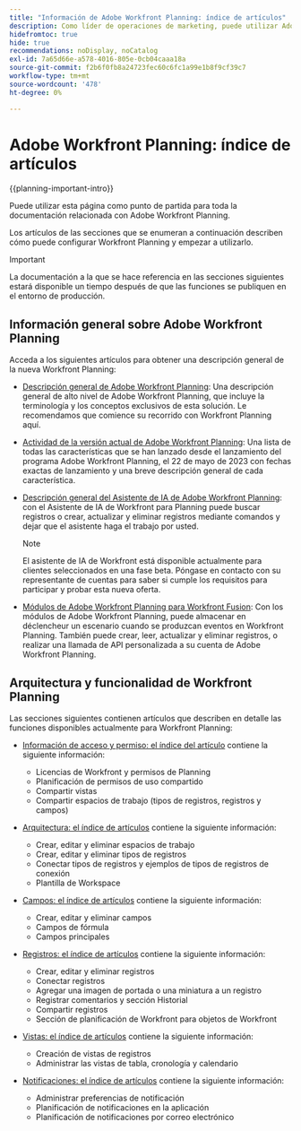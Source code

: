 ```yaml
---
title: "Información de Adobe Workfront Planning: índice de artículos"
description: Como líder de operaciones de marketing, puede utilizar Adobe Workfront Planning para organizar el trabajo en todo el ciclo de vida de marketing para todos sus equipos. Los artículos de esta sección describen cómo puede configurar las funcionalidades de planificación y cómo puede empezar a utilizarlas como parte de las operaciones de administración de campañas.
hidefromtoc: true
hide: true
recommendations: noDisplay, noCatalog
exl-id: 7a65d66e-a578-4016-805e-0cb04caaa18a
source-git-commit: f2b6f0fb8a24723fec60c6fc1a99e1b8f9cf39c7
workflow-type: tm+mt
source-wordcount: '478'
ht-degree: 0%

---
```


# Adobe Workfront Planning: índice de artículos

<!--
title: "Adobe Workfront Planning information: article index" 
description: As a marketing operations leader, you can use Adobe Workfront Planning to organize work across the marketing lifecycle for all your teams. The articles in this section describe how you can configure the planning capabilities and how you can start using them as part of your campaign management operations. 
hidefromtoc: yes
author: Alina
feature: Work Management
role: User, Admin
hide: yes
-->

<!--update the metadata with real information when making this avilable in TOC and in the left nav-->

<!-- update the title to "Article index" when we get out of early access and we inhide this article-->

<!--remove the video at open early access or before-->

{{planning-important-intro}}

Puede utilizar esta página como punto de partida para toda la documentación relacionada con Adobe Workfront Planning.

Los artículos de las secciones que se enumeran a continuación describen cómo puede configurar Workfront Planning y empezar a utilizarlo.

>[!IMPORTANT]
>
>La documentación a la que se hace referencia en las secciones siguientes estará disponible un tiempo después de que las funciones se publiquen en el entorno de producción.

## Información general sobre Adobe Workfront Planning

Acceda a los siguientes artículos para obtener una descripción general de la nueva Workfront Planning:

<!--update the video when we have something better, especially after early access - remove it-->

<!--* [View a video demonstration of Adobe Workfront Planning](https://video.tv.adobe.com/v/3424253/){target=_blank}-->

* [Descripción general de Adobe Workfront Planning](/help/quicksilver/planning/general/planning-overview.md): Una descripción general de alto nivel de Adobe Workfront Planning, que incluye la terminología y los conceptos exclusivos de esta solución. Le recomendamos que comience su recorrido con Workfront Planning aquí.
* [Actividad de la versión actual de Adobe Workfront Planning](/help/quicksilver/planning/general/release-activity.md): Una lista de todas las características que se han lanzado desde el lanzamiento del programa Adobe Workfront Planning, el 22 de mayo de 2023 con fechas exactas de lanzamiento y una breve descripción general de cada característica.
* [Descripción general del Asistente de IA de Adobe Workfront Planning](/help/quicksilver/planning/general/planning-ai-assistant-overview.md): con el Asistente de IA de Workfront para Planning puede buscar registros o crear, actualizar y eliminar registros mediante comandos y dejar que el asistente haga el trabajo por usted.

  >[!NOTE]
  >
  >    El asistente de IA de Workfront está disponible actualmente para clientes seleccionados en una fase beta. Póngase en contacto con su representante de cuentas para saber si cumple los requisitos para participar y probar esta nueva oferta.

* [Módulos de Adobe Workfront Planning para Workfront Fusion](/help/quicksilver/workfront-fusion/apps-and-their-modules/workfront-planning-modules.md): Con los módulos de Adobe Workfront Planning, puede almacenar en déclencheur un escenario cuando se produzcan eventos en Workfront Planning. También puede crear, leer, actualizar y eliminar registros, o realizar una llamada de API personalizada a su cuenta de Adobe Workfront Planning.

## Arquitectura y funcionalidad de Workfront Planning

Las secciones siguientes contienen artículos que describen en detalle las funciones disponibles actualmente para Workfront Planning:

* [Información de acceso y permiso: el índice del artículo](/help/quicksilver/planning/access/access-information.md) contiene la siguiente información:

   * Licencias de Workfront y permisos de Planning
   * Planificación de permisos de uso compartido
   * Compartir vistas
   * Compartir espacios de trabajo (tipos de registros, registros y campos)

* [Arquitectura: el índice de artículos](/help/quicksilver/planning/architecture/architecture-information.md) contiene la siguiente información:

   * Crear, editar y eliminar espacios de trabajo
   * Crear, editar y eliminar tipos de registros
   * Conectar tipos de registros y ejemplos de tipos de registros de conexión
   * Plantilla de Workspace

* [Campos: el índice de artículos](/help/quicksilver/planning/fields/fields-information.md) contiene la siguiente información:

   * Crear, editar y eliminar campos
   * Campos de fórmula
   * Campos principales

* [Registros: el índice de artículos](/help/quicksilver/planning/records/records-information.md) contiene la siguiente información:

   * Crear, editar y eliminar registros
   * Conectar registros
   * Agregar una imagen de portada o una miniatura a un registro
   * Registrar comentarios y sección Historial
   * Compartir registros
   * Sección de planificación de Workfront para objetos de Workfront

* [Vistas: el índice de artículos](/help/quicksilver/planning/views/views-information.md) contiene la siguiente información:

   * Creación de vistas de registros
   * Administrar las vistas de tabla, cronología y calendario

* [Notificaciones: el índice de artículos](/help/quicksilver/planning/notifications/notifications-information.md) contiene la siguiente información:

   * Administrar preferencias de notificación
   * Planificación de notificaciones en la aplicación
   * Planificación de notificaciones por correo electrónico

